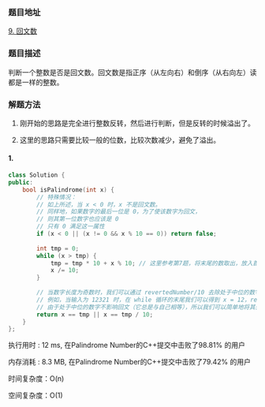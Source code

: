 ### 题目地址
[9. 回文数](https://leetcode-cn.com/problems/palindrome-number/)
### 题目描述
判断一个整数是否是回文数。回文数是指正序（从左向右）和倒序（从右向左）读都是一样的整数。

### 解题方法
1. 刚开始的思路是完全进行整数反转，然后进行判断，但是反转的时候溢出了。

2. 这里的思路只需要比较一般的位数，比较次数减少，避免了溢出。

#### 1.
```C++
class Solution {
public:
    bool isPalindrome(int x) {
        // 特殊情况：
        // 如上所述，当 x < 0 时，x 不是回文数。
        // 同样地，如果数字的最后一位是 0，为了使该数字为回文，
        // 则其第一位数字也应该是 0
        // 只有 0 满足这一属性
        if (x < 0 || (x != 0 && x % 10 == 0)) return false;
        
        int tmp = 0;
        while (x > tmp) {
            tmp = tmp * 10 + x % 10; // 这里参考第7题，将末尾的数取出，放入首部组成新数
            x /= 10;
        }
        
        // 当数字长度为奇数时，我们可以通过 revertedNumber/10 去除处于中位的数字。
        // 例如，当输入为 12321 时，在 while 循环的末尾我们可以得到 x = 12，revertedNumber = 123，
        // 由于处于中位的数字不影响回文（它总是与自己相等），所以我们可以简单地将其去除。
        return x == tmp || x == tmp / 10;
    }   
};
```

执行用时 : 12 ms, 在Palindrome Number的C++提交中击败了98.81% 的用户

内存消耗 : 8.3 MB, 在Palindrome Number的C++提交中击败了79.42% 的用户


时间复杂度：O(n)

空间复杂度：O(1)